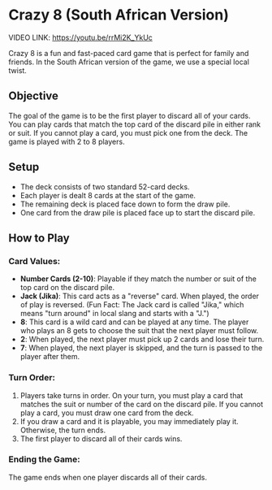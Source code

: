 # Crazy 8 (South African Version)

VIDEO LINK: https://youtu.be/rrMi2K_YkUc

Crazy 8 is a fun and fast-paced card game that is perfect for family and friends. In the South African version of the game, we use a special local twist.

## Objective
The goal of the game is to be the first player to discard all of your cards. You can play cards that match the top card of the discard pile in either rank or suit. If you cannot play a card, you must pick one from the deck. The game is played with 2 to 8 players.

## Setup
- The deck consists of two standard 52-card decks.
- Each player is dealt 8 cards at the start of the game.
- The remaining deck is placed face down to form the draw pile.
- One card from the draw pile is placed face up to start the discard pile.

## How to Play

### Card Values:
- **Number Cards (2-10)**: Playable if they match the number or suit of the top card on the discard pile.
- **Jack (Jika)**: This card acts as a "reverse" card. When played, the order of play is reversed. (Fun Fact: The Jack card is called "Jika," which means "turn around" in local slang and starts with a "J.")
- **8**: This card is a wild card and can be played at any time. The player who plays an 8 gets to choose the suit that the next player must follow.
- **2**: When played, the next player must pick up 2 cards and lose their turn.
- **7**: When played, the next player is skipped, and the turn is passed to the player after them.
  
### Turn Order:
1. Players take turns in order. On your turn, you must play a card that matches the suit or number of the card on the discard pile. If you cannot play a card, you must draw one card from the deck.
2. If you draw a card and it is playable, you may immediately play it. Otherwise, the turn ends.
3. The first player to discard all of their cards wins.

### Ending the Game:
The game ends when one player discards all of their cards.

